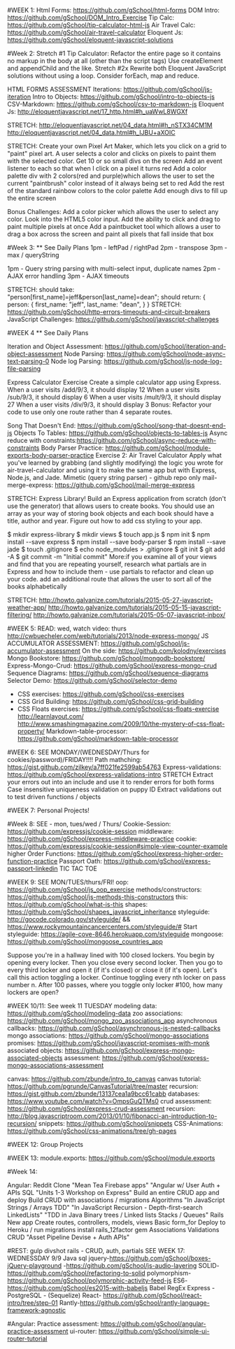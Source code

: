 #WEEK 1:
Html Forms: https://github.com/gSchool/html-forms
DOM Intro: https://github.com/gSchool/DOM_Intro_Exercise
Tip Calc: https://github.com/gSchool/tip-calculator-html-js
Air Travel Calc: https://github.com/gSchool/air-travel-calculator
Eloquent Js: https://github.com/gSchool/eloquent-javascript-solutions

#Week 2:
Stretch #1
  Tip Calculator: Refactor the entire page so it contains no markup in the body at all (other than the script tags)
  Use createElement and appendChild and the like.
Stretch #2x
Rewrite both Eloquent JavaScript solutions without using a loop. Consider forEach, map and reduce.

HTML FORMS ASSESSMENT
Iterations: https://github.com/gSchool/js-iteration
Intro to Objects: https://github.com/gSchool/intro-to-objects-js
CSV-Markdown: https://github.com/gSchool/csv-to-markdown-js
Eloquent Js: http://eloquentjavascript.net/17_http.html#h_uaWwL8WGXf

STRETCH:
  http://eloquentjavascript.net/04_data.html#h_nSTX34CM1M
  http://eloquentjavascript.net/04_data.html#h_IJBU+aXOIC

STRETCH:
Create your own Pixel Art Maker, which lets you click on a grid to "paint" pixel art.
  A user selects a color and clicks on pixels to paint them with the selected color.
  Get 10 or so small divs on the screen
  Add an event listener to each so that when I click on a pixel it turns red
  Add a color palette div with 2 colors(red and purple)which allows the user to set the current "paintbrush" color instead of it always being set to red
  Add the rest of the standard rainbow colors to the color palette
  Add enough divs to fill up the entire screen

Bonus Challenges:
Add a color picker which allows the user to select any color. Look into the HTML5 color input.
Add the ability to click and drag to paint multiple pixels at once
Add a paintbucket tool which allows a user to drag a box across the screen and paint all pixels that fall inside that box


#Week 3:
** See Daily Plans
1pm - leftPad / rightPad
2pm - transpose
3pm - max / queryString

1pm - Query string parsing with multi-select input, duplicate names
2pm - AJAX error handling
3pm - AJAX timeouts

STRETCH:
should take: "person[first_name]=jeff&person[last_name]=dean";
should return:
{
  person: {
    first_name: "jeff",
    last_name: "dean",
  }
}
STRETCH: https://github.com/gSchool/http-errors-timeouts-and-circuit-breakers
JavaScript Challenges: https://github.com/gSchool/javascript-challenges

#WEEK 4
** See Daily Plans

Iteration and Object Assessment: https://github.com/gSchool/iteration-and-object-assessment
Node Parsing: https://github.com/gSchool/node-async-text-parsing-0
Node log Parsing: https://github.com/gSchool/js-node-log-file-parsing

Express Calculator Exercise
Create a simple calculator app using Express.
When a user visits /add/9/3, it should display 12
When a user visits /sub/9/3, it should display 6
When a user visits /mult/9/3, it should display 27
When a user visits /div/9/3, it should display 3
Bonus: Refactor your code to use only one route rather than 4 separate routes.

Song That Doesn't End: https://github.com/gSchool/song-that-doesnt-end-js
Objects To Tables: https://github.com/gSchool/objects-to-tables-js
Async reduce with constraints:https://github.com/gSchool/async-reduce-with-constraints
Body Parser Practice: https://github.com/gSchool/module-exports-body-parser-practice
Exercise 2: Air Travel Calculator
Apply what you've learned by grabbing (and slightly modifying) the logic you wrote for air-travel-calculator and using it to make the same app but with Express, Node.js, and Jade.
Mimetic (query string parser) - github repo only
mail-merge-express: https://github.com/gSchool/mail-merge-express


STRETCH: Express Library!
Build an Express application from scratch (don't use the generator) that allows users to create books. You should use an array as your way of storing book objects and each book should have a title, author and year. Figure out how to add css styling to your app.

$ mkdir express-library
$ mkdir views
$ touch app.js
$ npm init
$ npm install --save express
$ npm install --save body-parser
$ npm install --save jade
$ touch .gitignore
$ echo node_modules > .gitignore
$ git init
$ git add -A
$ git commit -m "Initial commit"
More:if you examine all of your views and find that you are repeating yourself, research what partials are in Express and how to include them - use partials to refactor and clean up your code.
add an additional route that allows the user to sort all of the books alphabetically

STRETCH:
http://howto.galvanize.com/tutorials/2015-05-27-javascript-weather-app/
http://howto.galvanize.com/tutorials/2015-05-15-javascript-filtering/
http://howto.galvanize.com/tutorials/2015-05-07-javascript-inbox/

#WEEK 5:
READ: wed, watch video: thurs
http://cwbuecheler.com/web/tutorials/2013/node-express-mongo/
JS ACCUMULATOR ASSESSMENT: https://github.com/gSchool/js-accumulator-assessment
On the side: https://github.com/kolodny/exercises
Mongo Bookstore: https://github.com/gSchool/mongodb-bookstore/
Express-Mongo-Crud: https://github.com/gSchool/express-mongo-crud
Sequence Diagrams: https://github.com/gSchool/sequence-diagrams
Selector Demo: https://github.com/gSchool/selector-demo
* CSS exercises: https://github.com/gSchool/css-exercises
* CSS Grid Building: https://github.com/gSchool/css-grid-building
* CSS Floats exercises: https://github.com/gSchool/css-floats-exercise
http://learnlayout.com/
http://www.smashingmagazine.com/2009/10/the-mystery-of-css-float-property/
Markdown-table-processor: https://github.com/gSchool/markdown-table-processor

#WEEK 6:
SEE MONDAY/(WEDNESDAY/Thurs for cookies/password)/FRIDAY!!!!
Path mathching: https://gist.github.com/zilkey/a7ff021fe2599ab54763
Express-validations: https://github.com/gSchool/express-validations-intro
STRETCH
  Extract your errors out into an include and use it to render errors for both forms
  Case insensitive uniqueness validation on puppy ID
  Extract validations out to test driven functions / objects

#WEEK 7: Personal Projects!

#Week 8:
SEE - mon, tues/wed / Thurs/
Cookie-Session: https://github.com/expressjs/cookie-session
middleware: https://github.com/gSchool/express-middleware-practice
cookie: https://github.com/expressjs/cookie-session#simple-view-counter-example
higher Order Functions: https://github.com/gSchool/express-higher-order-function-practice
Passport Oath: https://github.com/gSchool/express-passport-linkedin
TIC TAC TOE

#WEEK 9:
SEE MON/TUES/thurs/FRI!
oop: https://github.com/gSchool/js_oop_exercise
methods/constructors: https://github.com/gSchool/js-methods-this-constructors
this: https://github.com/gSchool/what-is-this
shapes: https://github.com/gSchool/shapes_javascript_inheritance
styleguide: http://gocode.colorado.gov/styleguide/ && https://www.rockymountaincancercenters.com/styleguide/#
Start styleguide: https://agile-cove-8646.herokuapp.com/styleguide
mongoose: https://github.com/gSchool/mongoose_countries_app

Suppose you're in a hallway lined with 100 closed lockers. You begin by opening every locker. Then you close every second locker. Then you go to every third locker and open it (if it's closed) or close it (if it's open). Let's call this action toggling a locker. Continue toggling every nth locker on pass number n. After 100 passes, where you toggle only locker #100, how many lockers are open?

#WEEK 10/11:
See week 11 TUESDAY
modeling data: https://github.com/gSchool/modeling-data
zoo associations: https://github.com/gSchool/mongo_zoo_associations_app
asynchronous callbacks: https://github.com/gSchool/asynchronous-js-nested-callbacks
mongo associations: https://github.com/gSchool/mongo-associations
promises: https://github.com/gSchool/javascript-promises-with-monk
associated objects: https://github.com/gSchool/express-mongo-associated-objects
assessment: https://github.com/gSchool/express-mongo-associations-assessment

canvas: https://github.com/zbunde/intro_to_canvas
canvas tutorial: https://github.com/pgrunde/CanvasTutorial/tree/master
recursion: https://gist.github.com/zbunde/13137cea1a9bcc61cabb
databases: https://www.youtube.com/watch?v=OmpsGuQTMs0
crud assessment: https://github.com/gSchool/express-crud-assessment
recursion: http://blog.javascriptroom.com/2013/01/10/fibonacci-an-introduction-to-recursion/
snippets: https://github.com/gSchool/snippets
CSS-Animations: https://github.com/gSchool/css-animations/tree/gh-pages


#WEEK 12: Group Projects

#WEEK 13:
module.exports: https://github.com/gSchool/module.exports

#Week 14:

Angular:
	Reddit Clone
  "Mean Tea Firebase apps"
  "Angular w/ User Auth + APIs
SQL
  "Units 1-3 Workshop on Express"
  Build an entire CRUD app and deploy
  Build CRUD with associations / migrations
Algorithms
  "In JavaScript Strings / Arrays TDD"
  "In JavaScript Recursion - Depth-first-search LinkedLists"
  "TDD in Java Binary trees / Linked lists Stacks / Queues"
Rails
  New app
  Create routes, controllers, models, views
  Basic form_for
  Deploy to Heroku / run migrations
  install rails_12factor gem
  Associations
  Validations
  CRUD
  "Asset Pipeline Devise + Auth APIs"


#REST:
gulp
divshot
rails - CRUD, auth, partials SEE WEEK 17: WEDNESSDAY 9/9
Java
sql
jquery-https://github.com/gSchool/boxes-jQuery-playground
      -https://github.com/gSchool/js-audio-layering
SOLID-https://github.com/gSchool/refactoring-to-solid
polymorphism-https://github.com/gSchool/polymorphic-activity-feed-js
ES6-https://github.com/gSchool/es2015-with-babeljs
Babel
RegEx
Express - PostgreSQL - (Sequelize)
React- https://github.com/gSchool/react-intro/tree/step-01
Rantly-https://github.com/gSchool/rantly-language-framework-agnostic

<!-- angular express mongo
angular express PostgreSQL
react express mongo
react express PostgreSQL
angular rails mongo
angular rails PostgreSQL
react rails mongo
react rails PostgreSQL
php angular
php react
mySQL
Socket.io -->


#Angular:
Practice assessment: https://github.com/gSchool/angular-practice-assessment
ui-router: https://github.com/gSchool/simple-ui-router-tutorial

